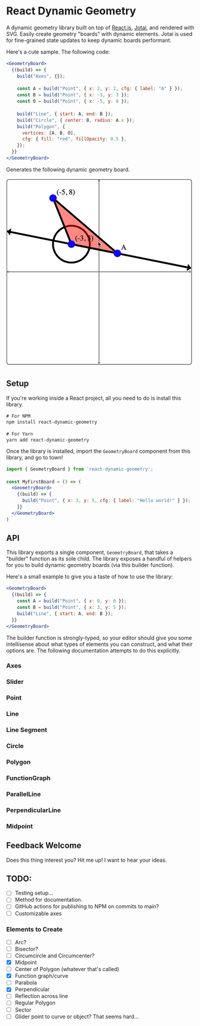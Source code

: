 # React Dynamic Geometry

A dynamic geometry library built on top of [React.js](https://reactjs.org/), [Jotai](https://github.com/pmndrs/jotai), and rendered with SVG. Easily create geometry "boards" with dynamic elements. Jotai is used for fine-grained state updates to keep dynamic boards performant.

Here's a cute sample. The following code:

```jsx
<GeometryBoard>
  {(build) => {
    build("Axes", {});

    const A = build("Point", { x: 2, y: 2, cfg: { label: "A" } });
    const B = build("Point", { x: -3, y: 3 });
    const O = build("Point", { x: -5, y: 8 });

    build("Line", { start: A, end: B });
    build("Circle", { center: B, radius: A.x });
    build("Polygon", {
      vertices: [A, B, O],
      cfg: { fill: "red", fillOpacity: 0.5 },
    });
  }}
</GeometryBoard>
```

Generates the following dynamic geometry board.

![Sample of dynamic geometry board](./docs/img/rdg-demo.gif)

## Setup

If you're working inside a React project, all you need to do is install this library.

```shell
# For NPM
npm install react-dynamic-geometry

# For Yarn
yarn add react-dynamic-geometry
```

Once the library is installed, import the `GeometryBoard` component from this library, and go to town!

```jsx
import { GeometryBoard } from 'react-dynamic-geometry';

const MyFirstBoard = () => (
  <GeometryBoard>
    {(build) => {
      build("Point", { x: 3, y: 5, cfg: { label: "Hello world!" } });
    }}
  </GeometryBoard>
)
```

## API

This library exports a single component, `GeometryBoard`, that takes a "builder" function as its sole child. The library exposes a handful of helpers for you to build dynamic geometry boards (via this builder function).

Here's a small example to give you a taste of how to use the library:

```jsx
<GeometryBoard>
  {(build) => {
    const A = build("Point", { x: 0, y: 0 });
    const B = build("Point", { x: 3, y: 5 });
    build("Line", { start: A, end: B });
  }}
</GeometryBoard>
```

The builder function is strongly-typed, so your editor should give you some intellisense about what types of elements you can construct, and what their options are. The following documentation attempts to do this explicitly.

### Axes

### Slider

### Point

### Line

### Line Segment

### Circle

### Polygon

### FunctionGraph

### ParallelLine

### PerpendicularLine

### Midpoint

## Feedback Welcome

Does this thing interest you? Hit me up! I want to hear your ideas.

## TODO:

- [ ] Testing setup...
- [ ] Method for documentation.
- [ ] GitHub actions for publishing to NPM on commits to main?
- [ ] Customizable axes

### Elements to Create

- [ ] Arc?
- [ ] Bisector?
- [ ] Circumcircle and Circumcenter?
- [x] Midpoint
- [ ] Center of Polygon (whatever that's called)
- [x] Function graph/curve
- [ ] Parabola
- [x] Perpendicular
- [ ] Reflection across line
- [ ] Regular Polygon
- [ ] Sector
- [ ] Glider point to curve or object? That seems hard...
